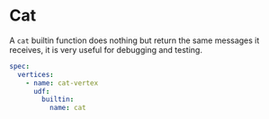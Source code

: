 # Cat

A `cat` builtin function does nothing but return the same messages it receives, it is very useful for debugging and testing.

```yaml
spec:
  vertices:
    - name: cat-vertex
      udf:
        builtin:
          name: cat
```
